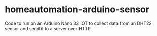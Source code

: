 # homeautomation-arduino-sensor
Code to run on an Arduino Nano 33 IOT to collect data from an DHT22 sensor and send it to a server over HTTP
